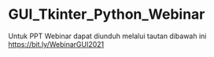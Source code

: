 # GUI_Tkinter_Python_Webinar


Untuk PPT Webinar dapat diunduh melalui tautan dibawah ini
https://bit.ly/WebinarGUI2021

